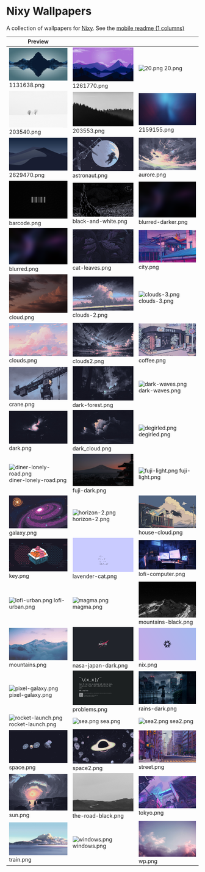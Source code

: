 # Nixy Wallpapers

A collection of wallpapers for [Nixy](https://github.com/anotherhadi/nixy).
See the [mobile readme (1 columns)](./docs/MOBILE-VIEW.md)

| Preview |    |    |
| ------- | -- | -- |
| ![1131638.png](./wallpapers/1131638.png) 1131638.png | ![1261770.png](./wallpapers/1261770.png) 1261770.png | ![20.png](./wallpapers/20.png) 20.png |
| ![203540.png](./wallpapers/203540.png) 203540.png | ![203553.png](./wallpapers/203553.png) 203553.png | ![2159155.png](./wallpapers/2159155.png) 2159155.png |
| ![2629470.png](./wallpapers/2629470.png) 2629470.png | ![astronaut.png](./wallpapers/astronaut.png) astronaut.png | ![aurore.png](./wallpapers/aurore.png) aurore.png |
| ![barcode.png](./wallpapers/barcode.png) barcode.png | ![black-and-white.png](./wallpapers/black-and-white.png) black-and-white.png | ![blurred-darker.png](./wallpapers/blurred-darker.png) blurred-darker.png |
| ![blurred.png](./wallpapers/blurred.png) blurred.png | ![cat-leaves.png](./wallpapers/cat-leaves.png) cat-leaves.png | ![city.png](./wallpapers/city.png) city.png |
| ![cloud.png](./wallpapers/cloud.png) cloud.png | ![clouds-2.png](./wallpapers/clouds-2.png) clouds-2.png | ![clouds-3.png](./wallpapers/clouds-3.png) clouds-3.png |
| ![clouds.png](./wallpapers/clouds.png) clouds.png | ![clouds2.png](./wallpapers/clouds2.png) clouds2.png | ![coffee.png](./wallpapers/coffee.png) coffee.png |
| ![crane.png](./wallpapers/crane.png) crane.png | ![dark-forest.png](./wallpapers/dark-forest.png) dark-forest.png | ![dark-waves.png](./wallpapers/dark-waves.png) dark-waves.png |
| ![dark.png](./wallpapers/dark.png) dark.png | ![dark_cloud.png](./wallpapers/dark_cloud.png) dark_cloud.png | ![degirled.png](./wallpapers/degirled.png) degirled.png |
| ![diner-lonely-road.png](./wallpapers/diner-lonely-road.png) diner-lonely-road.png | ![fuji-dark.png](./wallpapers/fuji-dark.png) fuji-dark.png | ![fuji-light.png](./wallpapers/fuji-light.png) fuji-light.png |
| ![galaxy.png](./wallpapers/galaxy.png) galaxy.png | ![horizon-2.png](./wallpapers/horizon-2.png) horizon-2.png | ![house-cloud.png](./wallpapers/house-cloud.png) house-cloud.png |
| ![key.png](./wallpapers/key.png) key.png | ![lavender-cat.png](./wallpapers/lavender-cat.png) lavender-cat.png | ![lofi-computer.png](./wallpapers/lofi-computer.png) lofi-computer.png |
| ![lofi-urban.png](./wallpapers/lofi-urban.png) lofi-urban.png | ![magma.png](./wallpapers/magma.png) magma.png | ![mountains-black.png](./wallpapers/mountains-black.png) mountains-black.png |
| ![mountains.png](./wallpapers/mountains.png) mountains.png | ![nasa-japan-dark.png](./wallpapers/nasa-japan-dark.png) nasa-japan-dark.png | ![nix.png](./wallpapers/nix.png) nix.png |
| ![pixel-galaxy.png](./wallpapers/pixel-galaxy.png) pixel-galaxy.png | ![problems.png](./wallpapers/problems.png) problems.png | ![rains-dark.png](./wallpapers/rains-dark.png) rains-dark.png |
| ![rocket-launch.png](./wallpapers/rocket-launch.png) rocket-launch.png | ![sea.png](./wallpapers/sea.png) sea.png | ![sea2.png](./wallpapers/sea2.png) sea2.png |
| ![space.png](./wallpapers/space.png) space.png | ![space2.png](./wallpapers/space2.png) space2.png | ![street.png](./wallpapers/street.png) street.png |
| ![sun.png](./wallpapers/sun.png) sun.png | ![the-road-black.png](./wallpapers/the-road-black.png) the-road-black.png | ![tokyo.png](./wallpapers/tokyo.png) tokyo.png |
| ![train.png](./wallpapers/train.png) train.png | ![windows.png](./wallpapers/windows.png) windows.png | ![wp.png](./wallpapers/wp.png) wp.png |
